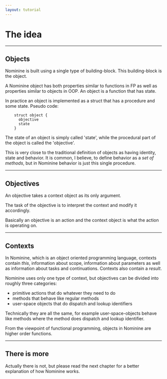 ```yaml
---
layout: tutorial
---
```


The idea
========


<hr>

Objects
-------

Nominine is built using a single type of building-block. This building-block is the object.

A Nominine object has both properties similar to functions in FP as well as properties similar to objects in OOP.
An object is a function that has state.

In practice an object is implemented as a struct that has a procedure and some state. Pseudo code:

        struct object {
          objective
          state
        }

The state of an object is simply called 'state', while the procedural part of the object is called the 'objective'.

This is very close to the traditional definition of objects as having identity, state and behavior. It is common, I believe,
to define behavior as a *set of methods*, but in Nominine behavior is just this single procedure.


<hr>

Objectives
----------

An objective takes a context object as its only argument.

The task of the objective is to interpret the context and modify it accordingly.

Basically an objective is an action and the context object is what the action is operating on.


<hr>

Contexts
--------

In Nominine, which is an object oriented programming language,
contexts contain _this_, information about scope, information about parameters as well as information about tasks and continuations.
Contexts also contain a _result_.

Nominine uses only one type of context, but objectives can be divided into roughly three categories:

- primitive actions that do whatever they need to do
- methods that behave like regular methods
- user-space objects that do dispatch and lookup identifiers

Technically they are all the same, for example user-space-objects behave like methods where the method does dispatch and lookup identifier.

From the viewpoint of functional programming, objects in Nominine are higher order functions.


<hr>

There is more
-------------

Actually there is not, but please read the next chapter for a better explanation of how Nominine works.


